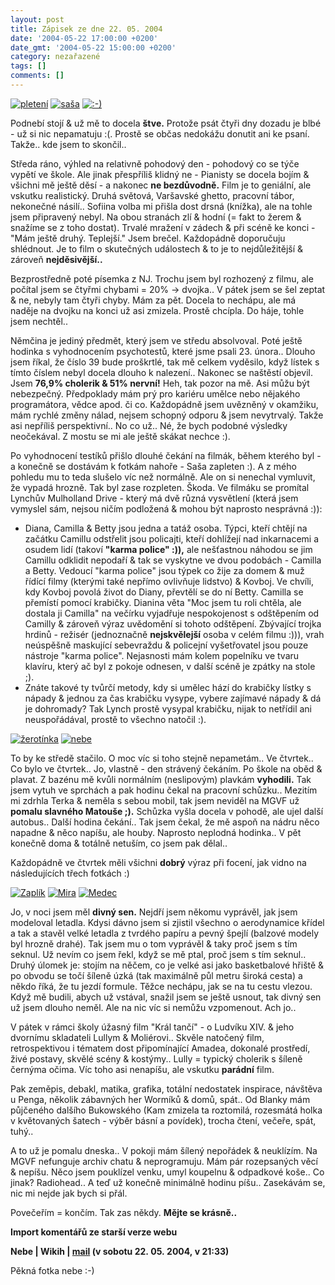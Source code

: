 ```yaml
---
layout: post
title: Zápisek ze dne 22. 05. 2004
date: '2004-05-22 17:00:00 +0200'
date_gmt: '2004-05-22 15:00:00 +0200'
category: nezařazené
tags: []
comments: []
---
```

<div >  <a href="/%base_url%/assets/old-images/pleteni.jpg"><img alt="pletení" src="%base_url%/assets/old-images/pleteni.jpg"></a>  <a href="/%base_url%/assets/old-images/sasa.jpg"><img alt="saša" src="%base_url%/assets/old-images/sasa.jpg"></a>  <a href="/%base_url%/assets/old-images/predskolou.jpg"><img alt=":-)" src="%base_url%/assets/old-images/predskolou.jpg"></a>  </div>
<p>Podnebí stojí &amp; už mě to docela <strong>štve.</strong> Protože psát čtyři dny dozadu je blbé - už si nic nepamatuju :(.  Prostě se občas nedokážu donutit ani ke psaní. Takže.. kde jsem to skončil..</p>
<p>Středa ráno, výhled na relativně pohodový den - pohodový co se týče vypětí ve škole. Ale jinak přespříliš  klidný ne - Pianisty se docela bojím &amp; všichni mě ještě děsí - a nakonec <strong>ne bezdůvodně.</strong> Film je to geniální,  ale vskutku realistický. Druhá světová, Varšavské ghetto, pracovní tábor, nekonečné násilí.. Sofiina volba mi  přišla dost drsná (knížka), ale na tohle jsem připravený nebyl. Na obou stranách zlí &amp; hodní (= fakt to žerem  &amp; snažíme se z toho dostat). Trvalé mražení v zádech &amp; při scéně ke konci - &quot;Mám ještě druhý.  Teplejší.&quot; Jsem brečel. Každopádně doporučuju shlédnout. Je to film o skutečných událostech &amp; to je to  nejdůležitější &amp; zároveň <strong>nejděsivější..</strong></p>
<p>Bezprostředně poté písemka z NJ. Trochu jsem byl rozhozený z filmu, ale počítal jsem se čtyřmi chybami = 20% &rarr;  dvojka.. V pátek jsem se šel zeptat &amp; ne, nebyly tam čtyři chyby. Mám za pět. Docela to nechápu, ale má naděje  na dvojku na konci už asi zmizela. Prostě chcípla. Do háje, tohle jsem nechtěl..</p>
<p>Němčina je jediný předmět, který jsem ve středu absolvoval. Poté ještě hodinka s vyhodnocením psychotestů, které  jsme psali 23. února.. Dlouho jsem říkal, že číslo 39 bude proškrtlé, tak mě celkem vyděsilo, když lístek s tímto  číslem nebyl docela dlouho k nalezení.. Nakonec se naštěstí objevil. Jsem <strong>76,9% cholerik &amp; 51% nervní!</strong>  Heh, tak pozor na mě. Asi můžu být nebezpečný. Předpoklady mám prý pro kariéru umělce nebo nějakého programátora,  vědce apod. či co. Každopádně jsem uvězněný v okamžiku, mám rychlé změny nálad, nejsem schopný odporu &amp; jsem  nevytrvalý. Takže asi nepříliš perspektivní.. No co už.. Né, že bych podobné výsledky neočekával. Z mostu se mi  ale ještě skákat nechce :).</p>
<p>Po vyhodnocení testíků přišlo dlouhé čekání na filmák, během kterého byl - a konečně se dostávám k fotkám nahoře  - Saša zapleten :). A z mého pohledu mu to teda slušelo víc než normálně. Ale on si nenechal vymluvit, že vypadá  hrozně. Tak byl zase rozpleten. Škoda. Ve filmáku se promítal Lynchův Mulholland Drive - který má dvě různá  vysvětlení (která jsem vymyslel sám, nejsou ničím podložená &amp; mohou být naprosto nesprávná :)):</p>
<ul>
<li>Diana, Camilla &amp; Betty jsou jedna a tatáž osoba. Týpci, kteří chtějí na začátku Camillu odstřelit jsou  policajti, kteří dohlížejí nad inkarnacemi a osudem lidí (takoví <strong>&quot;karma police&quot; :)),</strong> ale nešťastnou  náhodou se jim Camillu odklidit nepodaří &amp; tak se vyskytne ve dvou podobách - Camilla a Betty. Vedoucí  &quot;karma police&quot; jsou týpek co žije za domem &amp; muž řídící filmy (kterými také nepřímo ovlivňuje  lidstvo) &amp; Kovboj. Ve chvíli, kdy Kovboj povolá život do Diany, převtělí se do ní Betty. Camilla se přemístí  pomocí krabičky. Dianina věta &quot;Moc jsem tu roli chtěla, ale dostala ji Camilla&quot; na večírku vyjadřuje  nespokojenost s odštěpením od Camilly &amp; zároveň výraz uvědomění si tohoto odštěpení. Zbývající trojka hrdinů -  režisér (jednoznačně <strong>nejskvělejší</strong> osoba v celém filmu :))), vrah neúspěšně maskující sebevraždu &amp; policejní  vyšetřovatel jsou pouze nástroje &quot;karma police&quot;. Nejasnosti mám kolem popelníku ve tvaru klavíru,  který ač byl z pokoje odnesen, v další scéně je zpátky na stole ;).</li>
<li>Znáte takové ty tvůrčí metody, kdy si umělec hází do krabičky lístky s nápady &amp; jednou za čas krabičku  vysype, vybere zajímavé nápady &amp; dá je dohromady? Tak Lynch prostě vysypal krabičku, nijak to netřídil  ani neuspořádával, prostě to všechno natočil :).</li>
</ul>
<div >  <a href="/%base_url%/assets/old-images/zerotinka.jpg"><img alt="žerotínka" src="%base_url%/assets/old-images/zerotinka.jpg"></a>  <a href="/%base_url%/assets/old-images/nebe.jpg"><img alt="nebe" src="%base_url%/assets/old-images/nebe.jpg"></a>  </div>
<p>To by ke středě stačilo. O moc víc si toho stejně nepametám.. Ve čtvrtek.. Co bylo ve čtvrtek.. Jo, vlastně -  den strávený čekáním. Po škole na oběd &amp; plavat. Z bazénu mě kvůli normálním (neslipovým) plavkám  <strong>vyhodili.</strong> Tak jsem vytuh ve sprchách a pak hodinu čekal na pracovní schůzku.. Mezitím mi zdrhla Terka &amp; neměla  s sebou mobil, tak jsem neviděl na MGVF už <strong>pomalu slavného Matouše ;).</strong> Schůzka vyšla docela v pohodě, ale ujel  další autobus.. Další hodina čekání.. Tak jsem čekal, že mě aspoň na nádru něco napadne &amp; něco napíšu, ale  houby. Naprosto neplodná hodinka.. V pět konečně doma &amp; totálně netuším, co jsem pak dělal..</p>
<p>Každopádně ve čtvrtek měli všichni <strong>dobrý</strong> výraz při focení, jak vidno na následujících třech fotkách :)</p>
<div >  <a href="/%base_url%/assets/old-images/zaplik.jpg"><img alt="Zaplík" src="%base_url%/assets/old-images/zaplik.jpg"></a>  <a href="/%base_url%/assets/old-images/mira2.jpg"><img alt="Mira" src="%base_url%/assets/old-images/mira2.jpg"></a>  <a href="/%base_url%/assets/old-images/medec.jpg"><img alt="Medec" src="%base_url%/assets/old-images/medec.jpg"></a>  </div>
<p>Jo, v noci jsem měl <strong>divný sen.</strong> Nejdří jsem někomu vyprávěl, jak jsem modeloval letadla. Kdysi dávno  jsem si zjistil všechno o aerodynamice křídel a tak a stavěl velké letadla z tvrdého papíru a pevný špejlí  (balzové modely byl hrozně drahé). Tak jsem mu o tom vyprávěl &amp; taky proč jsem s tím seknul. Už nevím  co jsem řekl, když se mě ptal, proč jsem s tím seknul.. Druhý úlomek je: stojím na něčem, co je velké asi jako  basketbalové hřiště &amp; po obvodu se točí šíleně úzká (tak maximálně půl metru široká cesta) a někdo  říká, že tu jezdí formule. Těžce nechápu, jak se na tu cestu vlezou. Když mě budili, abych už vstával, snažil jsem  se ještě usnout, tak divný sen už jsem dlouho neměl. Ale na nic víc si nemůžu vzpomenout. Ach jo..</p>
<p>V pátek v rámci školy úžasný film &quot;Král tančí&quot; - o Ludvíku XIV. &amp; jeho dvornímu skladateli  Lullym &amp; Moliérovi.. Skvěle natočený film, retrospektivou i tématem dost připomínající Amadea, dokonalé  prostředí, živé postavy, skvělé scény &amp; kostýmy.. Lully = typický cholerik s šíleně černýma očima.  Víc toho asi nenapíšu, ale vskutku <strong>parádní</strong> film.</p>
<p>Pak zeměpis, debakl, matika, grafika, totální nedostatek inspirace, návštěva u Penga, několik zábavných her  Wormíků &amp; domů, spát.. Od Blanky mám půjčeného dalšího Bukowského (Kam zmizela ta roztomilá, rozesmátá holka  v květovaných šatech - výběr básní a povídek), trocha čtení, večeře, spát, tuhý..</p>
<p>A to už je pomalu dneska.. V pokoji mám šílený nepořádek &amp; neuklízím. Na MGVF nefunguje archiv chatu &amp;  neprogramuju. Mám pár rozepsaných věcí &amp; nepíšu. Něco jsem pouklízel venku, umyl koupelnu &amp; odpadkové  koše.. Co jinak? Radiohead.. A teď už konečně minimálně hodinu píšu.. Zasekávám se, nic mi nejde jak bych si přál.</p>
<p>Povečeřím = končím. Tak zas někdy. <strong>Mějte se krásně..</strong></p>
<div class="import-komentaru">
<p><strong>Import komentářů ze starší verze webu</strong></p>
<div class="comment">
<p style="font-weight:bold"><span class="compredmet">Nebe</span> | <span class="comname">Wikih</span> |  <a href="mailto:ondrejmaca@centrum.cz">mail</a> (v&nbsp;sobotu&nbsp;22.&nbsp;05.&nbsp;2004,&nbsp;v&nbsp;21:33)</p>
<p>Pěkná fotka nebe :-) </p>
</div>
</div>
